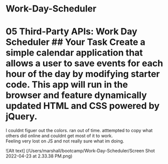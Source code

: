 # Work-Day-Scheduler
# 05 Third-Party APIs: Work Day Scheduler  ## Your Task  Create a simple calendar application that allows a user to save events for each hour of the day by modifying starter code. This app will run in the browser and feature dynamically updated HTML and CSS powered by jQuery.

I couldnt figuer out the colors. ran out of time.
atttempted to copy what others did online and couldnt get most of it to work.  
Feeling very lost on JS and not really sure what im doing.


![Alt text] (/Users/marshall/bootcamp/Work-Day-Scheduler/Screen Shot 2022-04-23 at 2.33.38 PM.png)